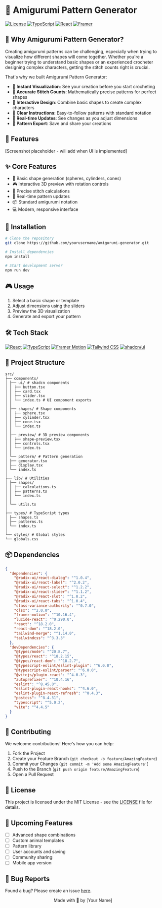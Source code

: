# 🧶 Amigurumi Pattern Generator

[![License](https://img.shields.io/badge/license-MIT-blue.svg)](LICENSE)
[![TypeScript](https://img.shields.io/badge/TypeScript-007ACC?logo=typescript&logoColor=white)](https://www.typescriptlang.org/)
[![React](https://img.shields.io/badge/React-61DAFB?logo=react&logoColor=black)](https://reactjs.org/)
[![Framer](https://img.shields.io/badge/Framer-0055FF?logo=framer&logoColor=white)](https://www.framer.com/motion/)

## 🤔 Why Amigurumi Pattern Generator?

Creating amigurumi patterns can be challenging, especially when trying to visualize how different shapes will come together. Whether you're a beginner trying to understand basic shapes or an experienced crocheter designing complex characters, getting the stitch counts right is crucial.

That's why we built Amigurumi Pattern Generator:

- 🎯 **Instant Visualization**: See your creation before you start crocheting
- 🧮 **Accurate Stitch Counts**: Mathematically precise patterns for perfect shapes
- 🎨 **Interactive Design**: Combine basic shapes to create complex characters
- 📝 **Clear Instructions**: Easy-to-follow patterns with standard notation
- 🔄 **Real-time Updates**: See changes as you adjust dimensions
- 💾 **Pattern Export**: Save and share your creations

## 👀 Features

[Screenshot placeholder - will add when UI is implemented]

## ✨ Core Features

- 🔵 Basic shape generation (spheres, cylinders, cones)
- 🎮 Interactive 3D preview with rotation controls
- 📏 Precise stitch calculations
- 🎨 Real-time pattern updates
- 📦 Standard amigurumi notation
- 💻 Modern, responsive interface

## 🚀 Installation

```bash
# Clone the repository
git clone https://github.com/yourusername/amigurumi-generator.git

# Install dependencies
npm install

# Start development server
npm run dev
```

## 🎮 Usage

1. Select a basic shape or template
2. Adjust dimensions using the sliders
3. Preview the 3D visualization
4. Generate and export your pattern

## 🛠️ Tech Stack

[![React](https://img.shields.io/badge/React-61DAFB?logo=react&logoColor=black)](https://reactjs.org/)
[![TypeScript](https://img.shields.io/badge/TypeScript-007ACC?logo=typescript&logoColor=white)](https://www.typescriptlang.org/)
[![Framer Motion](https://img.shields.io/badge/Framer%20Motion-0055FF?logo=framer&logoColor=white)](https://www.framer.com/motion/)
[![Tailwind CSS](https://img.shields.io/badge/Tailwind%20CSS-38B2AC?logo=tailwind-css&logoColor=white)](https://tailwindcss.com/)
[![shadcn/ui](https://img.shields.io/badge/shadcn/ui-000000?logo=shadcnui&logoColor=white)](https://ui.shadcn.com/)

## 📁 Project Structure

```
src/
├── components/
│ ├── ui/ # shadcn components
│ │ ├── button.tsx
│ │ ├── card.tsx
│ │ ├── slider.tsx
│ │ └── index.ts # UI component exports
│ │
│ ├── shapes/ # Shape components
│ │ ├── sphere.tsx
│ │ ├── cylinder.tsx
│ │ ├── cone.tsx
│ │ └── index.ts
│ │
│ ├── preview/ # 3D preview components
│ │ ├── shape-preview.tsx
│ │ ├── controls.tsx
│ │ └── index.ts
│ │
│ └── pattern/ # Pattern generation
│ ├── generator.tsx
│ ├── display.tsx
│ └── index.ts
│
├── lib/ # Utilities
│ ├── shapes/
│ │ ├── calculations.ts
│ │ ├── patterns.ts
│ │ └── index.ts
│ │
│ └── utils.ts
│
├── types/ # TypeScript types
│ ├── shapes.ts
│ ├── patterns.ts
│ └── index.ts
│
└── styles/ # Global styles
└── globals.css
```

## 📦 Dependencies

```json
{
  "dependencies": {
    "@radix-ui/react-dialog": "^1.0.4",
    "@radix-ui/react-label": "^2.0.2",
    "@radix-ui/react-select": "^1.2.2",
    "@radix-ui/react-slider": "^1.1.2",
    "@radix-ui/react-slot": "^1.0.2",
    "@radix-ui/react-tabs": "^1.0.4",
    "class-variance-authority": "^0.7.0",
    "clsx": "^2.0.0",
    "framer-motion": "^10.16.4",
    "lucide-react": "^0.290.0",
    "react": "^18.2.0",
    "react-dom": "^18.2.0",
    "tailwind-merge": "^1.14.0",
    "tailwindcss": "^3.3.3"
  },
  "devDependencies": {
    "@types/node": "^20.8.7",
    "@types/react": "^18.2.15",
    "@types/react-dom": "^18.2.7",
    "@typescript-eslint/eslint-plugin": "^6.0.0",
    "@typescript-eslint/parser": "^6.0.0",
    "@vitejs/plugin-react": "^4.0.3",
    "autoprefixer": "^10.4.16",
    "eslint": "^8.45.0",
    "eslint-plugin-react-hooks": "^4.6.0",
    "eslint-plugin-react-refresh": "^0.4.3",
    "postcss": "^8.4.31",
    "typescript": "^5.0.2",
    "vite": "^4.4.5"
  }
}
```

## 🤝 Contributing

We welcome contributions! Here's how you can help:

1. Fork the Project
2. Create your Feature Branch (`git checkout -b feature/AmazingFeature`)
3. Commit your Changes (`git commit -m 'Add some AmazingFeature'`)
4. Push to the Branch (`git push origin feature/AmazingFeature`)
5. Open a Pull Request

## 📝 License

This project is licensed under the MIT License - see the [LICENSE](LICENSE) file for details.

## 🎯 Upcoming Features

- [ ] Advanced shape combinations
- [ ] Custom animal templates
- [ ] Pattern library
- [ ] User accounts and saving
- [ ] Community sharing
- [ ] Mobile app version

## 🐛 Bug Reports

Found a bug? Please create an issue [here](https://github.com/yourusername/amigurumi-generator/issues).

<p align="center">Made with 🧶 by [Your Name]</p>
